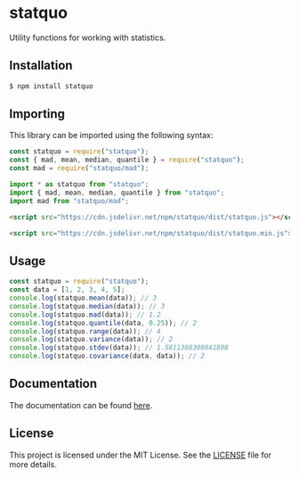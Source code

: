 # statquo
Utility functions for working with statistics.

## Installation
```bash
$ npm install statquo
```

## Importing
This library can be imported using the following syntax:
```javascript
const statquo = require("statquo");
const { mad, mean, median, quantile } = require("statquo");
const mad = require("statquo/mad");
```
```javascript
import * as statquo from "statquo";
import { mad, mean, median, quantile } from "statquo";
import mad from "statquo/mad";
```
```html
<script src="https://cdn.jsdelivr.net/npm/statquo/dist/statquo.js"></script>
```
```html
<script src="https://cdn.jsdelivr.net/npm/statquo/dist/statquo.min.js"></script>
```

## Usage
```javascript
const statquo = require("statquo");
const data = [1, 2, 3, 4, 5];
console.log(statquo.mean(data)); // 3
console.log(statquo.median(data)); // 3
console.log(statquo.mad(data)); // 1.2
console.log(statquo.quantile(data, 0.25)); // 2
console.log(statquo.range(data)); // 4
console.log(statquo.variance(data)); // 2
console.log(statquo.stdev(data)); // 1.5811388300841898
console.log(statquo.covariance(data, data)); // 2
```

## Documentation
The documentation can be found [here](https://hiimjustin000.github.io/statquo).

## License
This project is licensed under the MIT License. See the [LICENSE](./LICENSE) file for more details.
